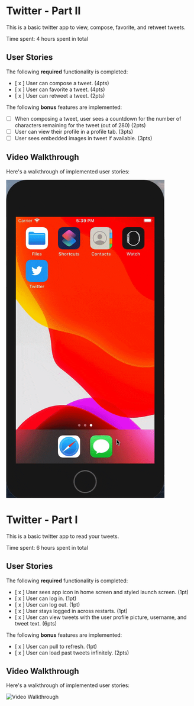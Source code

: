 # Twitter - Part II

This is a basic twitter app to view, compose, favorite, and retweet tweets.

Time spent: 4 hours spent in total

## User Stories

The following **required** functionality is completed:

- [ x ] User can compose a tweet. (4pts)
- [ x ] User can favorite a tweet. (4pts)
- [ x ] User can retweet a tweet. (2pts)

The following **bonus** features are implemented:

- [ ] When composing a tweet, user sees a countdown for the number of characters remaining for the tweet (out of 280) (2pts)
- [ ] User can view their profile in a profile tab. (3pts)
- [ ] User sees embedded images in tweet if available. (3pts)

## Video Walkthrough

Here's a walkthrough of implemented user stories:

<img src='twitter_part2.gif' title='Video Walkthrough' width='' alt='Video Walkthrough' />

# Twitter - Part I

This is a basic twitter app to read your tweets.

Time spent: 6 hours spent in total

## User Stories

The following **required** functionality is completed:

- [ x ] User sees app icon in home screen and styled launch screen. (1pt)
- [ x ] User can log in. (1pt)
- [ x ] User can log out. (1pt)
- [ x ] User stays logged in across restarts. (1pt)
- [ x ] User can view tweets with the user profile picture, username, and tweet text. (6pts)

The following **bonus** features are implemented:

- [ x ] User can pull to refresh. (1pt)
- [ x ] User can load past tweets infinitely. (2pts)

## Video Walkthrough

Here's a walkthrough of implemented user stories:

<img src='twitter.gif' title='Video Walkthrough' width='' alt='Video Walkthrough' />
